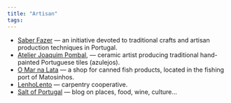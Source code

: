 ```yaml
---
title: "Artisan"
tags:
---
```


- [Saber Fazer](http://www.saberfazer.org/) &#8212; an initiative devoted to traditional crafts and artisan production techniques in Portugal.
- [Atelier Joaquim Pombal](http://joaquimpombal.blogspot.com/p/quem-somos.html), &#8212; ceramic artist producing traditional hand-painted Portuguese tiles (azulejos).
- [O Mar na Lata](www.omarnalata.pt) &#8212; a shop for canned fish products, located in the fishing port of Matosinhos.
- [LenhoLento](https://www.facebook.com/Lenholento-337040839658433/) &#8212; carpentry cooperative.
- [Salt of Portugal](http://saltofportugal.com/) &#8212; blog on places, food, wine, culture...

